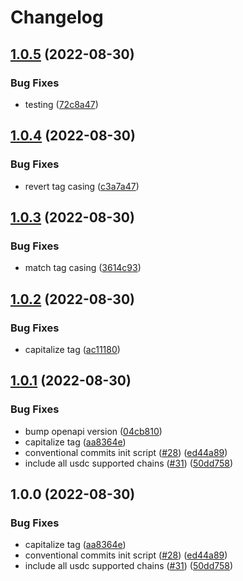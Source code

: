 # Changelog

## [1.0.5](https://github.com/ashutosh-ukey/openapi-internal/compare/v1.0.4...v1.0.5) (2022-08-30)


### Bug Fixes

* testing ([72c8a47](https://github.com/ashutosh-ukey/openapi-internal/commit/72c8a474a8c2cbc22e2f572c4f18f9530ce1c960))

## [1.0.4](https://github.com/ashutosh-ukey/openapi-internal/compare/v1.0.3...v1.0.4) (2022-08-30)


### Bug Fixes

* revert tag casing ([c3a7a47](https://github.com/ashutosh-ukey/openapi-internal/commit/c3a7a476f91c2026346ad1ebeaf54d36531300be))

## [1.0.3](https://github.com/ashutosh-ukey/openapi-internal/compare/v1.0.2...v1.0.3) (2022-08-30)


### Bug Fixes

* match tag casing ([3614c93](https://github.com/ashutosh-ukey/openapi-internal/commit/3614c937043bcf1df563252eafb2905ab5a4de20))

## [1.0.2](https://github.com/ashutosh-ukey/openapi-internal/compare/v1.0.1...v1.0.2) (2022-08-30)


### Bug Fixes

* capitalize tag ([ac11180](https://github.com/ashutosh-ukey/openapi-internal/commit/ac11180fa379e719ca60dfe5b887d41291309ee0))

## [1.0.1](https://github.com/ashutosh-ukey/openapi-internal/compare/v1.0.0...v1.0.1) (2022-08-30)


### Bug Fixes

* bump openapi version ([04cb810](https://github.com/ashutosh-ukey/openapi-internal/commit/04cb810f849d14fdb4c3cc6de07331f709133f6c))
* capitalize tag ([aa8364e](https://github.com/ashutosh-ukey/openapi-internal/commit/aa8364e659fef17d7cf4017c0fa939b70aafab32))
* conventional commits init script ([#28](https://github.com/ashutosh-ukey/openapi-internal/issues/28)) ([ed44a89](https://github.com/ashutosh-ukey/openapi-internal/commit/ed44a8904140614aab967ca2eb46e974448b36f4))
* include all usdc supported chains ([#31](https://github.com/ashutosh-ukey/openapi-internal/issues/31)) ([50dd758](https://github.com/ashutosh-ukey/openapi-internal/commit/50dd758b542624df6a85b94b7f8cda5726b8abaa))

## 1.0.0 (2022-08-30)


### Bug Fixes

* capitalize tag ([aa8364e](https://github.com/ashutosh-ukey/openapi-internal/commit/aa8364e659fef17d7cf4017c0fa939b70aafab32))
* conventional commits init script ([#28](https://github.com/ashutosh-ukey/openapi-internal/issues/28)) ([ed44a89](https://github.com/ashutosh-ukey/openapi-internal/commit/ed44a8904140614aab967ca2eb46e974448b36f4))
* include all usdc supported chains ([#31](https://github.com/ashutosh-ukey/openapi-internal/issues/31)) ([50dd758](https://github.com/ashutosh-ukey/openapi-internal/commit/50dd758b542624df6a85b94b7f8cda5726b8abaa))
